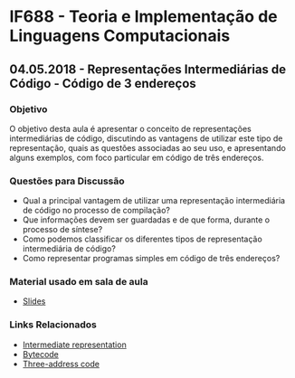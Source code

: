 # IF688 - Teoria e Implementação de Linguagens Computacionais

## 04.05.2018 - Representações Intermediárias de Código - Código de 3 endereços

### Objetivo

O objetivo desta aula é apresentar o conceito de representações intermediárias de código, discutindo as vantagens de utilizar este tipo de representação, quais as questões associadas ao seu uso, e apresentando alguns exemplos, com foco particular em código de três endereços.

### Questões para Discussão

- Qual a principal vantagem de utilizar uma representação intermediária de código no processo de compilação? 
- Que informações devem ser guardadas e de que forma, durante o processo de síntese? 
- Como podemos classificar os diferentes tipos de representação intermediária de código? 
- Como representar programas simples em código de três endereços?

### Material usado em sala de aula

- [Slides](https://drive.google.com/open?id=1dIuEVci2TQ8S5i5ZiG5dzTQRVgUcIkO5)

### Links Relacionados

- [Intermediate representation](https://en.wikipedia.org/wiki/Intermediate_representation)
- [Bytecode](https://en.wikipedia.org/wiki/Bytecode)
- [Three-address code](https://en.wikipedia.org/wiki/Three-address_code)